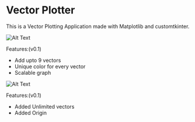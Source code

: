 # Vector Plotter

This is a Vector Plotting Application made with Matplotlib and customtkinter.

![Alt Text](https://media.giphy.com/media/v1.Y2lkPTc5MGI3NjExZjU4YzA3YWZjNzg2YjBmOWU4NDUzYjk1NTUzODU3YzlmYmU2MjQyNSZjdD1n/spmzmL81vgV2lm39On/giphy.gif)

Features:(v0.1)
* Add upto 9 vectors
* Unique color for every vector
* Scalable graph

![Alt Text](https://media.giphy.com/media/v1.Y2lkPTc5MGI3NjExN2Q3YjVmNGIyYWEwMzlkZDI3NGNhNzJiODA1OWY0MTZiY2I3ZmRhNyZjdD1n/lFhrq1dbSUbAEOaQ7u/giphy.gif)

Features:(v0.1)
* Added Unlimited vectors
* Added Origin
